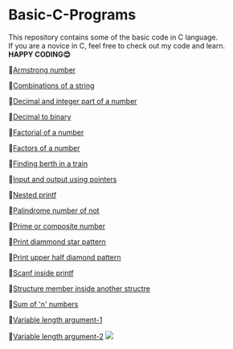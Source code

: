 # Basic-C-Programs
This repository contains some of the basic code in C language.<br>
If you are a novice in C, feel free to check out my code and learn.<br>
**HAPPY CODING😊**<br>

🎯<a href="https://github.com/santhosh-p-official/Basic-C-Programs/blob/main/armstrong_number.c">Armstrong number</a>

🎯<a href="https://github.com/santhosh-p-official/Basic-C-Programs/blob/main/combinations_of_a_string.c">Combinations of a string</a>

🎯<a href="https://github.com/santhosh-p-official/Basic-C-Programs/blob/main/decimal_and_integer_part_of_a_number.c">Decimal and integer part of a number</a>

🎯<a href="https://github.com/santhosh-p-official/Basic-C-Programs/blob/main/decimal_to_binary.c">Decimal to binary</a>

🎯<a href="https://github.com/santhosh-p-official/Basic-C-Programs/blob/main/factorial_of_a_number.c">Factorial of a number</a>

🎯<a href="https://github.com/santhosh-p-official/Basic-C-Programs/blob/main/factors_of_a_number.c">Factors of a number</a>

🎯<a href="https://github.com/santhosh-p-official/Basic-C-Programs/blob/main/finding_berth_in_a_train.c">Finding berth in a train</a>

🎯<a href="https://github.com/santhosh-p-official/Basic-C-Programs/blob/main/input_and_print_array_elements_using_pointers.c">Input and output using pointers</a>

🎯<a href="https://github.com/santhosh-p-official/Basic-C-Programs/blob/main/nested_printf.c">Nested printf</a>

🎯<a href="https://github.com/santhosh-p-official/Basic-C-Programs/blob/main/palindrome_number_or_not.c">Palindrome number of not</a>

🎯<a href="https://github.com/santhosh-p-official/Basic-C-Programs/blob/main/prime_number_or_composite_number.c">Prime or composite number</a>

🎯<a href="https://github.com/santhosh-p-official/Basic-C-Programs/blob/main/print_diamond_star_pattern.c">Print diammond star pattern</a>

🎯<a href="https://github.com/santhosh-p-official/Basic-C-Programs/blob/main/print_upper_half_diamond_pattern.c">Print upper half diamond pattern</a>

🎯<a href="https://github.com/santhosh-p-official/Basic-C-Programs/blob/main/scanf_inside_printf.c">Scanf inside printf</a>

🎯<a href="https://github.com/santhosh-p-official/Basic-C-Programs/blob/main/structure_member_inside_another_structure.c">Structure member inside another structre</a>

🎯<a href="https://github.com/santhosh-p-official/Basic-C-Programs/blob/main/sum_of_'n'_numbers.c">Sum of 'n' numbers</a>

🎯<a href="https://github.com/santhosh-p-official/Basic-C-Programs/blob/main/variable_length_argument_example-1.c">Variable length argument-1</a>

🎯<a href="https://github.com/santhosh-p-official/Basic-C-Programs/blob/main/variable_length_argument_example-2.c">Variable length argument-2</a>
<img src="https://1.bp.blogspot.com/-UOu5GaPTI-Y/XApkqZKZhfI/AAAAAAAAA2c/yWFr8sn9ubU4UcvfdN4z7GC51536oYKKwCLcBGAs/s1600/videotogif_2018.12.07_16.56.36.gif">
